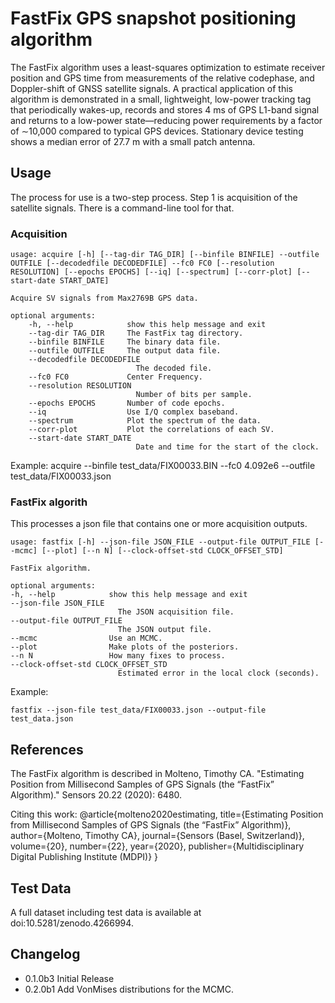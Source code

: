 # FastFix GPS snapshot positioning algorithm #

The FastFix algorithm uses a least-squares optimization to estimate receiver position and GPS time from measurements of the relative codephase, and Doppler-shift of GNSS satellite signals. A practical application of this algorithm is demonstrated in a small, lightweight, low-power tracking tag that periodically wakes-up, records and stores 4 ms of GPS L1-band signal and returns to a low-power state—reducing power requirements by a factor of ∼10,000 compared to typical GPS devices. Stationary device testing shows a median error of 27.7 m with a small patch antenna.

## Usage ##

The process for use is a two-step process. Step 1 is acquisition of the satellite signals. There is a command-line tool for that.

### Acquisition ###

    usage: acquire [-h] [--tag-dir TAG_DIR] [--binfile BINFILE] --outfile OUTFILE [--decodedfile DECODEDFILE] --fc0 FC0 [--resolution RESOLUTION] [--epochs EPOCHS] [--iq] [--spectrum] [--corr-plot] [--start-date START_DATE]

    Acquire SV signals from Max2769B GPS data.

    optional arguments:
        -h, --help            show this help message and exit
        --tag-dir TAG_DIR     The FastFix tag directory.
        --binfile BINFILE     The binary data file.
        --outfile OUTFILE     The output data file.
        --decodedfile DECODEDFILE
                                The decoded file.
        --fc0 FC0             Center Frequency.
        --resolution RESOLUTION
                                Number of bits per sample.
        --epochs EPOCHS       Number of code epochs.
        --iq                  Use I/Q complex baseband.
        --spectrum            Plot the spectrum of the data.
        --corr-plot           Plot the correlations of each SV.
        --start-date START_DATE
                                Date and time for the start of the clock.
Example:
	acquire --binfile test_data/FIX00033.BIN --fc0 4.092e6 --outfile test_data/FIX00033.json

### FastFix algorith ###

This processes a json file that contains one or more acquisition outputs.

    usage: fastfix [-h] --json-file JSON_FILE --output-file OUTPUT_FILE [--mcmc] [--plot] [--n N] [--clock-offset-std CLOCK_OFFSET_STD]

    FastFix algorithm.

    optional arguments:
    -h, --help            show this help message and exit
    --json-file JSON_FILE
                            The JSON acquisition file.
    --output-file OUTPUT_FILE
                            The JSON output file.
    --mcmc                Use an MCMC.
    --plot                Make plots of the posteriors.
    --n N                 How many fixes to process.
    --clock-offset-std CLOCK_OFFSET_STD
                            Estimated error in the local clock (seconds).

Example:

	fastfix --json-file test_data/FIX00033.json --output-file test_data.json

## References ##

The FastFix algorithm is described in Molteno, Timothy CA. "Estimating Position from Millisecond Samples of GPS Signals (the “FastFix” Algorithm)." Sensors 20.22 (2020): 6480.

Citing this work:
    @article{molteno2020estimating,
        title={Estimating Position from Millisecond Samples of GPS Signals (the “FastFix” Algorithm)},
        author={Molteno, Timothy CA},
        journal={Sensors (Basel, Switzerland)},
        volume={20},
        number={22},
        year={2020},
        publisher={Multidisciplinary Digital Publishing Institute (MDPI)}
    }

## Test Data ##

A full dataset including test data is available at doi:10.5281/zenodo.4266994.


## Changelog

* 0.1.0b3 Initial Release
* 0.2.0b1 Add VonMises distributions for the MCMC.
